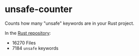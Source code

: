 # unsafe-counter

Counts how many "unsafe" keywords are in your Rust project.

In the [Rust repository](https://github.com/rust-lang/rust):
* 16270 Files
* 7184 `unsafe` keywords
